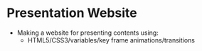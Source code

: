 # Presentation Website

- Making a website for presenting contents using:
  - HTML5/CSS3/variables/key frame animations/transitions
